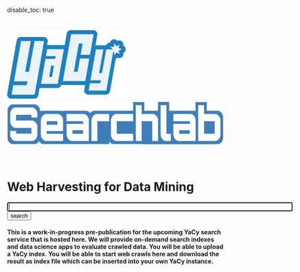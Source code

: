 disable_toc: true

<style>
body {
     background-image: url("img/jumbotron.jpg");
     background-repeat:no-repeat;
     background-size: 100%;
} 
</style>
<div class="jumbotron" style="background: none;"><div class="container">
</div></div>

# <img src="img/YaCyLogo2011_240.png" height="160"> <img src="img/Searchlab_120.png" height="100">

<br/>

# Web Harvesting for Data Mining

<p>
<form class="input-group input-group-lg" name="searchform" action="search/" method="get">
<input type="text" value="" name="query" id="query" class="form-control" size="80" maxlength="100" autofocus="autofocus" onFocus="this.select()"/>
<input type="hidden" name="startRecord" id="startRecord" value="0"/>
<span class="input-group-btn">
<button id="search" type="submit" class="btn btn-default">search</button>
</span>
</form>
</p>

#### This is a work-in-progress pre-publication for the upcoming YaCy search service that is hosted here. We will provide on-demand search indexes and data science apps to evaluate crawled data. You will be able to upload a YaCy index. You will be able to start web crawls here and download the result as index file which can be inserted into your own YaCy instance.


